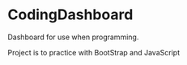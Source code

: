 # CodingDashboard
Dashboard for use when programming.

Project is to practice with BootStrap and JavaScript
